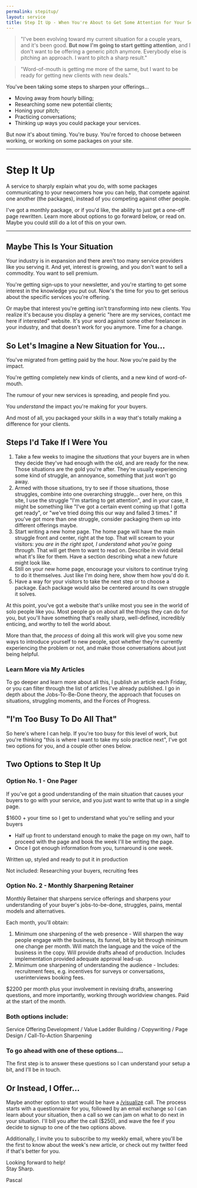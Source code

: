 ```yaml
---
permalink: stepitup/
layout: service
title: Step It Up - When You're About to Get Some Attention for Your Services...
---
```


<div class="situation-quotes" markdown="1">

> "I've been evolving toward my current situation for a couple years, and it's been good. **But now I'm going to start getting attention**, and I don't want to be offering a generic pitch anymore. Everybody else is pitching an approach. I want to pitch a sharp result."

> "Word-of-mouth is getting me more of the same, but I want to be ready for getting new clients with new deals."

</div>

You've been taking some steps to sharpen your offerings...

* Moving away from hourly billing;
* Researching some new potential clients;
* Honing your pitch;
* Practicing conversations;
* Thinking up ways you could package your services.

But now it's about timing. You're busy. You're forced to choose between working, or working on some packages on your site.

---

# Step It Up

A service to sharply explain what you do, with some packages communicating to your newcomers how you can help, that compete against one another (the packages), instead of you competing against other people.

I've got a monthly package, or if you'd like, the ability to just get a one-off page rewritten.
Learn more about options to go forward below, or read on. Maybe you could still do a lot of this on your own.

---

## Maybe This Is Your Situation

Your industry is in expansion and there aren't too many service providers like you serving it. And yet, interest is growing, and you don't want to sell a commodity. You want to sell premium.

You're getting sign-ups to your newsletter, and you're starting to get some interest in the knowledge you put out. Now's the time for you to get serious about the specific services you're offering.

Or maybe that interest you're getting isn't transforming into new clients. You realize it's because you display a generic "here are my services, contact me here if interested" website. It's your word against some other freelancer in your industry, and that doesn't work for you anymore. Time for a change.

## So Let's Imagine a New Situation for You...

You've migrated from getting paid by the hour. Now you're paid by the impact.

You're getting completely new kinds of clients, and a new kind of word-of-mouth.

The rumour of your new services is spreading, and people find you.

You _understand_ the impact you're making for your buyers.

And most of all, you packaged your skills in a way that's totally making a difference for your clients.

## Steps I'd Take If I Were You

1. Take a few weeks to imagine the _situations_ that your buyers are in when they decide they've had enough with the old, and are ready for the new. Those situations are the gold you're after. They're usually experiencing some kind of struggle, an annoyance, something that just won't go away.
2. Armed with those situations, try to see if those situations, those struggles, combine into one overarching struggle... over here, on this site, I use the struggle "I'm starting to get attention", and in your case, it might be something like "I've got a certain event coming up that I gotta get ready", or "we've tried doing this our way and failed 3 times." If you've got more than one struggle, consider packaging them up into different offerings maybe.
3. Start writing a new home page. The home page will have the main struggle front and center, right at the top. That will scream to your visitors: _you are in the right spot, I understand what you're going through_. That will get them to want to read on. Describe in vivid detail what it's like for them. Have a section describing what a new future might look like.
4. Still on your new home page, encourage your visitors to continue trying to do it themselves. Just like I'm doing here, show them how you'd do it.
5. Have a way for your visitors to take the next step or to choose a package. Each package would also be centered around its own struggle it solves.

At this point, you've got a website that's unlike most you see in the world of solo people like you. Most people go on about all the things they can do for you, but you'll have something that's really sharp, well-defined, incredibly enticing, and worthy to tell the world about.

More than that, the _process_ of doing all this work will give you some new ways to introduce yourself to new people, spot whether they're currently experiencing the problem or not, and make those conversations about just being helpful.

### Learn More via My Articles

To go deeper and learn more about all this, I publish an article each Friday, or you can filter through the list of articles I've already published. I go in depth about the Jobs-To-Be-Done theory, the approach that focuses on situations, struggling moments, and the Forces of Progress.

## "I'm Too Busy To Do All That"

So here's where I can help. If you're too busy for this level of work, but you're thinking "this is where I want to take my solo practice next", I've got two options for you, and a couple other ones below.

## Two Options to Step It Up

### Option No. 1 - One Pager

If you've got a good understanding of the main situation that causes your buyers to go with your service, and you just want to write that up in a single page.

$1600 + your time so I get to understand what you're selling and your buyers

* Half up front to understand enough to make the page on my own, half to proceed with the page and book the week I'll be writing the page.
* Once I got enough information from you, turnaround is one week.

Written up, styled and ready to put it in production

Not included: Researching your buyers, recruiting fees

### Option No. 2 - Monthly Sharpening Retainer

Monthly Retainer that sharpens service offerings and sharpens your understanding of your buyer's jobs-to-be-done, struggles, pains, mental models and alternatives.

Each month, you'll obtain:

1. Minimum one sharpening of the web presence - Will sharpen the way people engage with the business, its funnel, bit by bit through minimum one change per month. Will match the language and the voice of the business in the copy. Will provide drafts ahead of production. Includes implementation provided adequate approval lead-up.
2. Minimum one sharpening of understanding the audience - Includes: recruitment fees, e.g. incentives for surveys or conversations, userinterviews booking fees.

$2200 per month plus your involvement in revising drafts, answering questions, and more importantly, working through worldview changes. Paid at the start of the month.

### Both options include:

Service Offering Development / Value Ladder Building / Copywriting / Page Design /
Call-To-Action Sharpening

### To go ahead with one of these options...

The first step is to answer these questions so I can understand your setup a bit, and I'll be in touch.

## Or Instead, I Offer...

Maybe another option to start would be have a [/visualize](/visualize) call. The process starts with a questionnaire for you, followed by an email exchange so I can learn about your situation, then a call so we can jam on what to do next in your situation. I'll bill you after the call ($250), and wave the fee if you decide to signup to one of the two options above.

Additionally, I invite you to subscribe to my weekly email, where you'll be the first to know about the week's new article, or check out my twitter feed if that's better for you.

Looking forward to help!  
Stay Sharp.

Pascal
